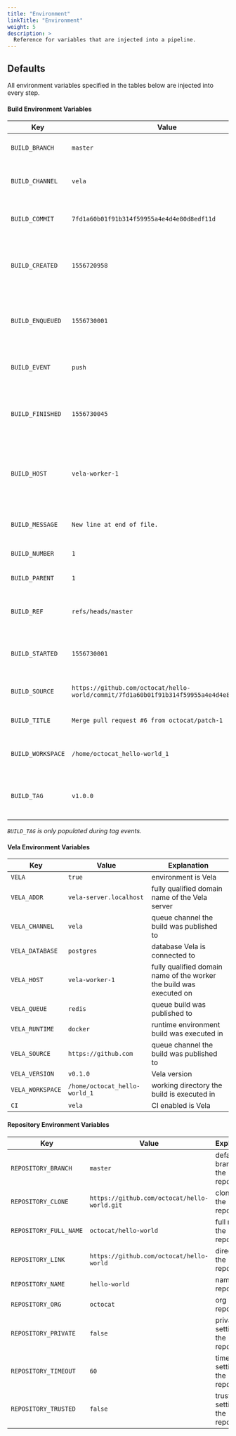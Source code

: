 ```yaml
---
title: "Environment"
linkTitle: "Environment"
weight: 5
description: >
  Reference for variables that are injected into a pipeline.
---
```


## Defaults

All environment variables specified in the tables below are injected into every step.

#### Build Environment Variables

| Key               | Value                                                                                    | Explanation                                                         |
| ----------------- | ---------------------------------------------------------------------------------------- | ------------------------------------------------------------------- |
| `BUILD_BRANCH`    | `master`                                                                                 | branch from the source commit                                       |
| `BUILD_CHANNEL`   | `vela`                                                                                   | queue channel the build was published to                            |
| `BUILD_COMMIT`    | `7fd1a60b01f91b314f59955a4e4d4e80d8edf11d`                                               | commit sha from the source commit                                   |
| `BUILD_CREATED`   | `1556720958`                                                                             | unix timestamp representing build creation time                     |
| `BUILD_ENQUEUED`  | `1556730001`                                                                             | unix timestamp representing build enqueue time                      |
| `BUILD_EVENT`     | `push`                                                                                   | webhook event that triggered the build                              |
| `BUILD_FINISHED`  | `1556730045`                                                                             | unix timestamp representing build completion time                   |
| `BUILD_HOST`      | `vela-worker-1`                                                                          | fully qualified domain name of the worker the build was executed on |
| `BUILD_MESSAGE`   | `New line at end of file.`                                                               | message from the source commit                                      |
| `BUILD_NUMBER`    | `1`                                                                                      | build number                                                        |
| `BUILD_PARENT`    | `1`                                                                                      | previous build number                                               |
| `BUILD_REF`       | `refs/heads/master`                                                                      | reference from the source commit                                    |
| `BUILD_STARTED`   | `1556730001`                                                                             | unix timestamp representing build start time                        |
| `BUILD_SOURCE`    | `https://github.com/octocat/hello-world/commit/7fd1a60b01f91b314f59955a4e4d4e80d8edf11d` | link from the source commit                                         |
| `BUILD_TITLE`     | `Merge pull request #6 from octocat/patch-1`                                             | title from the source commit                                        |
| `BUILD_WORKSPACE` | `/home/octocat_hello-world_1`                                                            | working directory the build is executed in                          |
| `BUILD_TAG`       | `v1.0.0`                                                                                 | tag is populated from the source reference                          |

_`BUILD_TAG` is only populated during tag events._

#### Vela Environment Variables

| Key              | Value                         | Explanation                                                         |
| ---------------- | ----------------------------- | ------------------------------------------------------------------- |
| `VELA`           | `true`                        | environment is Vela                                                 |
| `VELA_ADDR`      | `vela-server.localhost`       | fully qualified domain name of the Vela server                      |
| `VELA_CHANNEL`   | `vela`                        | queue channel the build was published to                            |
| `VELA_DATABASE`  | `postgres`                    | database Vela is connected to                                       |
| `VELA_HOST`      | `vela-worker-1`               | fully qualified domain name of the worker the build was executed on |
| `VELA_QUEUE`     | `redis`                       | queue build was published to                                        |
| `VELA_RUNTIME`   | `docker`                      | runtime environment build was executed in                           |
| `VELA_SOURCE`    | `https://github.com`          | queue channel the build was published to                            |
| `VELA_VERSION`   | `v0.1.0`                      | Vela version                                                        |
| `VELA_WORKSPACE` | `/home/octocat_hello-world_1` | working directory the build is executed in                          |
| `CI`             | `vela`                        | CI enabled is Vela                                                  |

#### Repository Environment Variables

| Key                    | Value                                        | Explanation                        |
| ---------------------- | -------------------------------------------- | ---------------------------------- |
| `REPOSITORY_BRANCH`    | `master`                                     | default branch of the repository   |
| `REPOSITORY_CLONE`     | `https://github.com/octocat/hello-world.git` | clone url of the repository        |
| `REPOSITORY_FULL_NAME` | `octocat/hello-world`                        | full name of the repository        |
| `REPOSITORY_LINK`      | `https://github.com/octocat/hello-world`     | direct url of the repository       |
| `REPOSITORY_NAME`      | `hello-world`                                | name of the repository             |
| `REPOSITORY_ORG`       | `octocat`                                    | org of the repository              |
| `REPOSITORY_PRIVATE`   | `false`                                      | privacy setting for the repository |
| `REPOSITORY_TIMEOUT`   | `60`                                         | timeout setting for the repository |
| `REPOSITORY_TRUSTED`   | `false`                                      | trusted setting for the repository |
